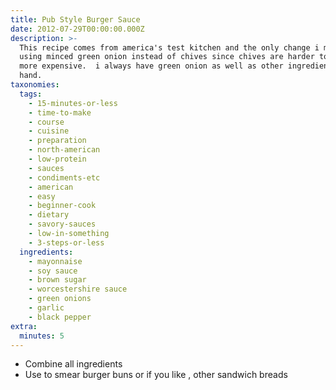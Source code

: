 ```yaml
---
title: Pub Style Burger Sauce
date: 2012-07-29T00:00:00.000Z
description: >-
  This recipe comes from america's test kitchen and the only change i made is
  using minced green onion instead of chives since chives are harder to find and
  more expensive.  i always have green onion as well as other ingredients on
  hand.
taxonomies:
  tags:
    - 15-minutes-or-less
    - time-to-make
    - course
    - cuisine
    - preparation
    - north-american
    - low-protein
    - sauces
    - condiments-etc
    - american
    - easy
    - beginner-cook
    - dietary
    - savory-sauces
    - low-in-something
    - 3-steps-or-less
  ingredients:
    - mayonnaise
    - soy sauce
    - brown sugar
    - worcestershire sauce
    - green onions
    - garlic
    - black pepper
extra:
  minutes: 5
---
```

 - Combine all ingredients
 - Use to smear burger buns or if you like , other sandwich breads
